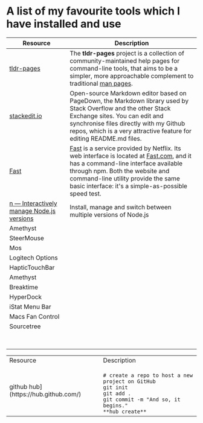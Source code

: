 # A list of my favourite tools which I have installed and use

| Resource | Description |
|--|--|
| [tldr-pages](https://github.com/tldr-pages/tldr) | The **tldr-pages** project is a collection of community-maintained help pages for command-line tools, that aims to be a simpler, more approachable complement to traditional [man pages](https://en.wikipedia.org/wiki/Man_page). |
| [stackedit.io](https://stackedit.io/) | Open-source Markdown editor based on PageDown, the Markdown library used by Stack Overflow and the other Stack Exchange sites. You can edit and synchronise files directly with my Github repos, which is a very attractive feature for editing README.md files. |
| [Fast](https://github.com/sindresorhus/fast-cli) | [Fast](https://github.com/sindresorhus/fast-cli)  is a service provided by Netflix. Its web interface is located at  [Fast.com](https://fast.com/), and it has a command-line interface available through npm. Both the website and command-line utility provide the same basic interface: it's a simple-as-possible speed test. |
| [n — Interactively manage Node.js versions](https://github.com/tj/n) | Install, manage and switch between multiple versions of Node.js | 
| Amethyst ||
| SteerMouse ||
| Mos ||
| Logitech Options ||
| HapticTouchBar ||
| Amethyst ||
| Breaktime ||
| HyperDock ||
| iStat Menu Bar ||
| Macs Fan Control ||
| Sourcetree ||
|  <br/><br/>|

<table>
<tr><td>Resource </td><td>Description</td></tr>
<tr><td> 
github hub](https://hub.github.com/) 
</td><td>
<code>
# create a repo to host a new project on GitHub  
git init  
git add .  
git commit -m "And so, it begins."
**hub create**
</code>
</td></tr>

</table>



<!--stackedit_data:
eyJoaXN0b3J5IjpbLTE2NzIxOTUwNzIsMTA0NDM3OTU3MSwtND
IxNTA0ODQ1LC0xNDgyODY2NTE5LDE2NDU4ODk0NTMsLTIwMjk1
NDI5MzksLTE4NzI1ODM3MTAsLTE5MDAyNzA3MDMsLTI3NDAxND
U4OCw1OTk0MTI1NzYsNTAzOTAwMjkyXX0=
-->